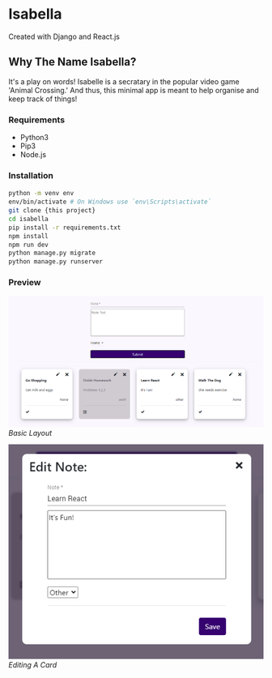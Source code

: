# Isabella

Created with Django and React.js

## Why The Name Isabella?
It's a play on words! Isabelle is a secratary in the popular video game 'Animal Crossing.' And thus, this minimal app is meant to help organise and keep track of things!

### Requirements
- Python3
- Pip3
- Node.js

### Installation
```sh
python -m venv env
env/bin/activate # On Windows use `env\Scripts\activate`
git clone {this project}
cd isabella
pip install -r requirements.txt
npm install
npm run dev
python manage.py migrate
python manage.py runserver
```

### Preview
![Basic Layout](/demo/demo1.png)
<br>
<em>Basic Layout</em>

![Editing A Card](/demo/demo2.png)
<br>
<em>Editing A Card</em>